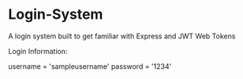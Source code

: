 # Login-System
A login system built to get familiar with Express and JWT Web Tokens

Login Information:

username = 'sampleusername'
password = '1234'
